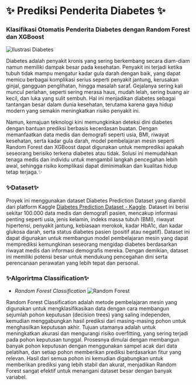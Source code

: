 # ✨ Prediksi Penderita Diabetes ✨
### Klasifikasi Otomatis Penderita Diabetes dengan Random Forest dan XGBoost

![Ilustrasi Diabetes](https://scontent.fsub9-1.fna.fbcdn.net/v/t39.30808-6/465067656_9238603872836297_8013902093878392409_n.png?_nc_cat=111&ccb=1-7&_nc_sid=0b6b33&_nc_ohc=omryABp_dPcQ7kNvgEq3XsP&_nc_zt=23&_nc_ht=scontent.fsub9-1.fna&_nc_gid=Aah5DLKnOJmtXSeq-spc8gx&oh=00_AYDuuv0afqybxcQnbEibT0SiLNll7Pl-vhz7VryzZ13shA&oe=676DBF18)

Diabetes adalah penyakit kronis yang sering berkembang secara diam-diam namun memiliki dampak besar pada kesehatan. Penyakit ini terjadi ketika tubuh tidak mampu mengatur kadar gula darah dengan baik, yang dapat memicu berbagai komplikasi serius seperti penyakit jantung, kerusakan ginjal, gangguan penglihatan, hingga masalah saraf. Gejalanya sering kali muncul perlahan, seperti sering merasa haus, mudah lelah, sering buang air kecil, dan luka yang sulit sembuh. Hal ini menjadikan diabetes sebagai tantangan besar dalam dunia kesehatan, terutama karena gaya hidup modern yang semakin meningkatkan risiko penyakit ini.

Namun, kemajuan teknologi kini memungkinkan deteksi dini diabetes dengan bantuan prediksi berbasis kecerdasan buatan. Dengan memanfaatkan data medis dan demografi seperti usia, BMI, riwayat kesehatan, serta kadar gula darah, model pembelajaran mesin seperti Random Forest dan XGBoost dapat digunakan untuk memprediksi apakah seseorang berisiko terkena diabetes atau tidak. Solusi ini memudahkan tenaga medis dan individu untuk mengambil langkah pencegahan lebih awal, sehingga risiko komplikasi dapat diminimalkan dan kualitas hidup tetap terjaga.✨

### ✨Dataset✨
Proyek ini menggunakan dataset Diabetes Prediction Dataset yang diambil dari platform Kaggle [Diabetes Prediction Dataset - Kaggle](https://www.kaggle.com/datasets/iammustafatz/diabetes-prediction-dataset). Dataset ini berisi sekitar 100.000 data medis dan demografi pasien, mencakup informasi penting seperti usia, jenis kelamin, indeks massa tubuh (BMI), riwayat hipertensi, penyakit jantung, kebiasaan merokok, kadar HbA1c, dan kadar glukosa darah, serta status diabetes pasien (positif atau negatif). Dataset ini dapat digunakan untuk membangun model pembelajaran mesin yang dapat memprediksi kemungkinan seseorang mengidap diabetes berdasarkan riwayat medis dan informasi demografis mereka. Dengan demikian, dataset ini memiliki potensi besar untuk mendukung pencegahan dini serta perencanaan perawatan yang lebih tepat dan personal.

### ✨Algorirtma Classification✨
- *Random Forest Classification*
![Random Forest](https://www.researchgate.net/publication/337407116/figure/fig1/AS:827479790993408@1574297964140/Architecture-of-the-Random-Forest-algorithm.jpg)

Random Forest Classification adalah metode pembelajaran mesin yang digunakan untuk mengklasifikasikan data dengan cara membangun sejumlah pohon keputusan (decision trees) yang saling independen, kemudian menggabungkan hasil prediksi dari masing-masing pohon untuk menghasilkan keputusan akhir. Tujuan utamanya adalah untuk meningkatkan akurasi dan mengurangi risiko overfitting, yang sering terjadi pada pohon keputusan tunggal. Prosesnya dimulai dengan membangun banyak pohon keputusan dengan menggunakan sampel acak dari data pelatihan, dan setiap pohon memberikan prediksi berdasarkan fitur yang relevan. Hasil dari semua pohon ini kemudian digabungkan untuk memberikan prediksi yang lebih stabil dan akurat, menjadikan Random Forest sangat efektif untuk menangani dataset besar dengan banyak variabel.

